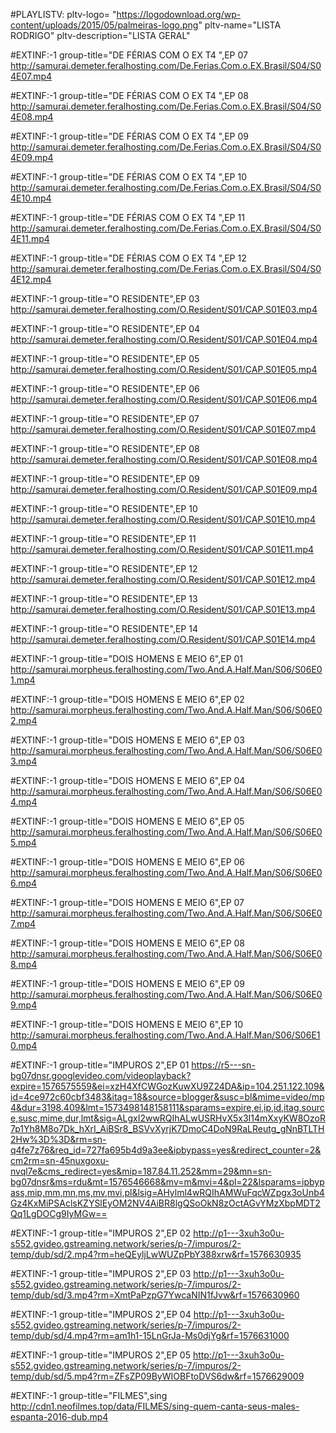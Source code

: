 #PLAYLISTV: pltv-logo= "https://logodownload.org/wp-content/uploads/2015/05/palmeiras-logo.png" pltv-name="LISTA RODRIGO" pltv-description="LISTA GERAL" 


#EXTINF:-1 group-title="DE FÉRIAS COM O EX T4 ",EP 07
http://samurai.demeter.feralhosting.com/De.Ferias.Com.o.EX.Brasil/S04/S04E07.mp4

#EXTINF:-1 group-title="DE FÉRIAS COM O EX T4 ",EP 08
http://samurai.demeter.feralhosting.com/De.Ferias.Com.o.EX.Brasil/S04/S04E08.mp4

#EXTINF:-1 group-title="DE FÉRIAS COM O EX T4 ",EP 09
http://samurai.demeter.feralhosting.com/De.Ferias.Com.o.EX.Brasil/S04/S04E09.mp4

#EXTINF:-1 group-title="DE FÉRIAS COM O EX T4 ",EP 10
http://samurai.demeter.feralhosting.com/De.Ferias.Com.o.EX.Brasil/S04/S04E10.mp4

#EXTINF:-1 group-title="DE FÉRIAS COM O EX T4 ",EP 11
http://samurai.demeter.feralhosting.com/De.Ferias.Com.o.EX.Brasil/S04/S04E11.mp4

#EXTINF:-1 group-title="DE FÉRIAS COM O EX T4 ",EP 12
http://samurai.demeter.feralhosting.com/De.Ferias.Com.o.EX.Brasil/S04/S04E12.mp4

#EXTINF:-1 group-title="O RESIDENTE",EP 03
http://samurai.demeter.feralhosting.com/O.Resident/S01/CAP.S01E03.mp4

#EXTINF:-1 group-title="O RESIDENTE",EP 04
http://samurai.demeter.feralhosting.com/O.Resident/S01/CAP.S01E04.mp4

#EXTINF:-1 group-title="O RESIDENTE",EP 05
http://samurai.demeter.feralhosting.com/O.Resident/S01/CAP.S01E05.mp4

#EXTINF:-1 group-title="O RESIDENTE",EP 06
http://samurai.demeter.feralhosting.com/O.Resident/S01/CAP.S01E06.mp4

#EXTINF:-1 group-title="O RESIDENTE",EP 07
http://samurai.demeter.feralhosting.com/O.Resident/S01/CAP.S01E07.mp4

#EXTINF:-1 group-title="O RESIDENTE",EP 08
http://samurai.demeter.feralhosting.com/O.Resident/S01/CAP.S01E08.mp4

#EXTINF:-1 group-title="O RESIDENTE",EP 09
http://samurai.demeter.feralhosting.com/O.Resident/S01/CAP.S01E09.mp4

#EXTINF:-1 group-title="O RESIDENTE",EP 10
http://samurai.demeter.feralhosting.com/O.Resident/S01/CAP.S01E10.mp4

#EXTINF:-1 group-title="O RESIDENTE",EP 11
http://samurai.demeter.feralhosting.com/O.Resident/S01/CAP.S01E11.mp4

#EXTINF:-1 group-title="O RESIDENTE",EP 12
http://samurai.demeter.feralhosting.com/O.Resident/S01/CAP.S01E12.mp4

#EXTINF:-1 group-title="O RESIDENTE",EP 13
http://samurai.demeter.feralhosting.com/O.Resident/S01/CAP.S01E13.mp4

#EXTINF:-1 group-title="O RESIDENTE",EP 14
http://samurai.demeter.feralhosting.com/O.Resident/S01/CAP.S01E14.mp4


#EXTINF:-1 group-title="DOIS HOMENS E MEIO 6",EP 01
http://samurai.morpheus.feralhosting.com/Two.And.A.Half.Man/S06/S06E01.mp4

#EXTINF:-1 group-title="DOIS HOMENS E MEIO 6",EP 02
http://samurai.morpheus.feralhosting.com/Two.And.A.Half.Man/S06/S06E02.mp4

#EXTINF:-1 group-title="DOIS HOMENS E MEIO 6",EP 03
http://samurai.morpheus.feralhosting.com/Two.And.A.Half.Man/S06/S06E03.mp4

#EXTINF:-1 group-title="DOIS HOMENS E MEIO 6",EP 04
http://samurai.morpheus.feralhosting.com/Two.And.A.Half.Man/S06/S06E04.mp4

#EXTINF:-1 group-title="DOIS HOMENS E MEIO 6",EP 05
http://samurai.morpheus.feralhosting.com/Two.And.A.Half.Man/S06/S06E05.mp4

#EXTINF:-1 group-title="DOIS HOMENS E MEIO 6",EP 06
http://samurai.morpheus.feralhosting.com/Two.And.A.Half.Man/S06/S06E06.mp4

#EXTINF:-1 group-title="DOIS HOMENS E MEIO 6",EP 07
http://samurai.morpheus.feralhosting.com/Two.And.A.Half.Man/S06/S06E07.mp4

#EXTINF:-1 group-title="DOIS HOMENS E MEIO 6",EP 08
http://samurai.morpheus.feralhosting.com/Two.And.A.Half.Man/S06/S06E08.mp4

#EXTINF:-1 group-title="DOIS HOMENS E MEIO 6",EP 09
http://samurai.morpheus.feralhosting.com/Two.And.A.Half.Man/S06/S06E09.mp4

#EXTINF:-1 group-title="DOIS HOMENS E MEIO 6",EP 10
http://samurai.morpheus.feralhosting.com/Two.And.A.Half.Man/S06/S06E10.mp4


#EXTINF:-1 group-title="IMPUROS 2",EP 01
https://r5---sn-bg07dnsr.googlevideo.com/videoplayback?expire=1576575559&ei=xzH4XfCWGozKuwXU9Z24DA&ip=104.251.122.109&id=4ce972c60cbf3483&itag=18&source=blogger&susc=bl&mime=video/mp4&dur=3198.409&lmt=1573498148158111&sparams=expire,ei,ip,id,itag,source,susc,mime,dur,lmt&sig=ALgxI2wwRQIhALwUSRHvX5x3I14mXxyKW8OzoR7p1Yh8M8o7Dk_hXrI_AiBSr8_BSVvXyrjK7DmoC4DoN9RaLReutg_gNnBTLTH2Hw%3D%3D&rm=sn-q4fe7z76&req_id=727fa695b4d9a3ee&ipbypass=yes&redirect_counter=2&cm2rm=sn-45nuxgoxu-nvql7e&cms_redirect=yes&mip=187.84.11.252&mm=29&mn=sn-bg07dnsr&ms=rdu&mt=1576546668&mv=m&mvi=4&pl=22&lsparams=ipbypass,mip,mm,mn,ms,mv,mvi,pl&lsig=AHylml4wRQIhAMWuFqcWZpgx3oUnb4Gz4KxMiPSAclsKZYSlEyOM2NV4AiBR8lgQSoOkN8zOctAGvYMzXbpMDT2Qq1LgDOCg9IyMGw==

#EXTINF:-1 group-title="IMPUROS 2",EP 02
http://p1---3xuh3o0u-s552.gvideo.gstreaming.network/series/p-7/impuros/2-temp/dub/sd/2.mp4?rm=heQEyljLwWUZpPbY388xrw&rf=1576630935

#EXTINF:-1 group-title="IMPUROS 2",EP 03
http://p1---3xuh3o0u-s552.gvideo.gstreaming.network/series/p-7/impuros/2-temp/dub/sd/3.mp4?rm=XmtPaPzpG7YwcaNIN1fJvw&rf=1576630960

#EXTINF:-1 group-title="IMPUROS 2",EP 04
http://p1---3xuh3o0u-s552.gvideo.gstreaming.network/series/p-7/impuros/2-temp/dub/sd/4.mp4?rm=am1h1-15LnGrJa-Ms0djYg&rf=1576631000

#EXTINF:-1 group-title="IMPUROS 2",EP 05
http://p1---3xuh3o0u-s552.gvideo.gstreaming.network/series/p-7/impuros/2-temp/dub/sd/5.mp4?rm=ZFsZP09ByWIOBFtoDVS6dw&rf=1576629009

#EXTINF:-1 group-title="FILMES",sing
http://cdn1.neofilmes.top/data/FILMES/sing-quem-canta-seus-males-espanta-2016-dub.mp4
